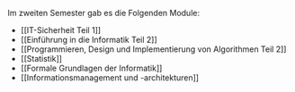 Im zweiten Semester gab es die Folgenden Module:

- [[IT-Sicherheit Teil 1]]
- [[Einführung in die Informatik Teil 2]]
- [[Programmieren, Design und Implementierung von Algorithmen Teil 2]]
- [[Statistik]]
- [[Formale Grundlagen der Informatik]]
- [[Informationsmanagement und -architekturen]]
